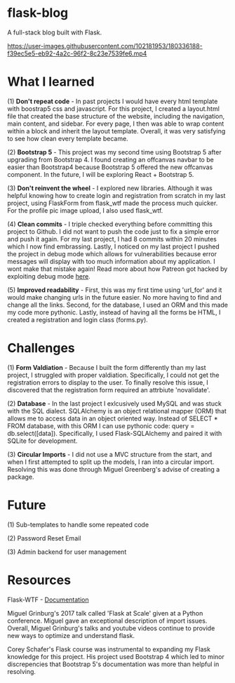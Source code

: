 # flask-blog
A full-stack blog built with Flask.

https://user-images.githubusercontent.com/102181953/180336188-f39ec5e5-eb92-4a2c-96f2-8c23e7539fe6.mp4

# What I learned

(1) **Don't repeat code** - In past projects I would have every html template with boostrap5 css and javascript. For this project, I created a layout.html file that created the base structure of the website, including the navigation, main content, and sidebar. For every page, I then was able to wrap content within a block and inherit the layout template. Overall, it was very satisfying to see how clean every template became.

(2) **Bootstrap 5** - This project was my second time using Bootstrap 5 after upgrading from Bootstrap 4. I found creating an offcanvas navbar to be easier than Bootstrap4 because Bootstrap 5 offered the new offcanvas component. In the future, I will be exploring React + Bootstrap 5.

(3) **Don't reinvent the wheel** - I explored new libraries. Although it was helpful knowing how to create login and registration from scratch in my last project, using FlaskForm from flask_wtf made the process much quicker. For the profile pic image upload, I also used flask_wtf.

(4) **Clean commits** - I triple checked everything before committing this project to Github. I did not want to push the code just to fix a simple error and push it again. For my last project, I had 8 commits within 20 minutes which I now find embrassing. Lastly, I noticed on my last project I pushed the project in debug mode which allows for vulnerabilities because error messages will display with too much information about my application. I wont make that mistake again! Read more about how Patreon got hacked by exploiting debug mode [here](https://labs.detectify.com/2015/10/02/how-patreon-got-hacked-publicly-exposed-werkzeug-debugger/).

(5) **Improved readability** - First, this was my first time using 'url_for' and it would make changing urls in the future easier. No more having to find and change all the links. Second, for the database, I used an ORM and this made my code more pythonic. Lastly, instead of having all the forms be HTML, I created a registration and login class (forms.py).

# Challenges

(1) **Form Valdiation** - Because I built the form differently than my last project, I struggled with proper valdiation. Specifically, I could not get the registration errors to display to the user. To finally resolve this issue, I discovered that the registration form required an attrbiute 'novalidate'. 

(2) **Database** - In the last project I exlcusively used MySQL and was stuck with the SQL dialect. SQLAlchemy is an object relational mapper (ORM) that allows me to access data in an object oriented way. Instead of SELECT * FROM database, with this ORM I can use pythonic code: query = db.select([data]). Specifically, I used Flask-SQLAlchemy and paired it with SQLite for development.

(3) **Circular Imports** - I did not use a MVC structure from the start, and when I first attempted to split up the models, I ran into a circular import. Resolving this was done through Miguel Greenberg's advise of creating a package. 

# Future

(1) Sub-templates to handle some repeated code

(2) Password Reset Email

(3) Admin backend for user management


# Resources

Flask-WTF - [Documentation](https://flask-wtf.readthedocs.io/en/1.0.x/)

Miguel Grinburg's 2017 talk called 'Flask at Scale' given at a Python conference. Miguel gave an exceptional description of import issues. Overall, Miguel Grinburg's talks and youtube videos continue to provide new ways to optimize and understand flask.

Corey Schafer's Flask course was instrumental to expanding my Flask knowledge for this project. His project used Bootstrap 4 which led to minor discrepencies that Bootstrap 5's documentation was more than helpful in resolving.  

